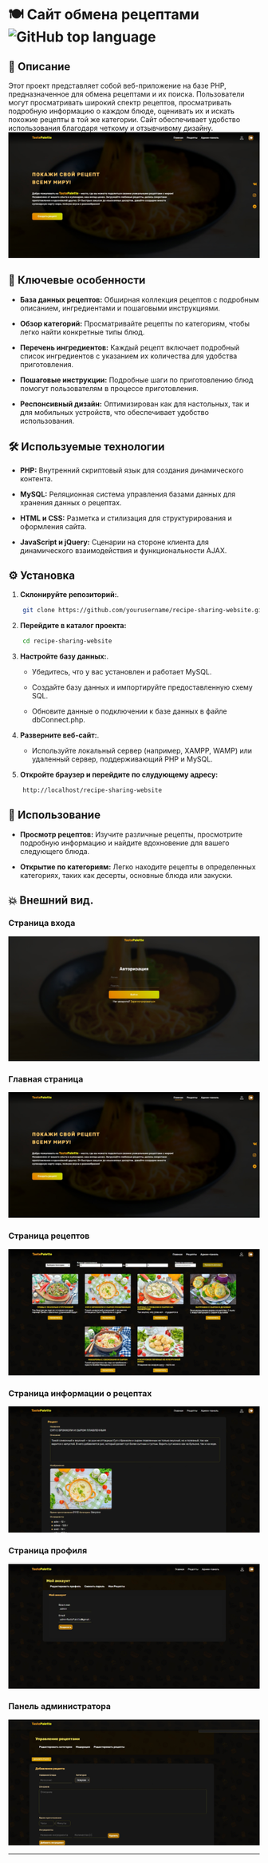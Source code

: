 # 🍽️ Сайт обмена рецептами ![GitHub top language](https://img.shields.io/github/languages/top/Hamptooon/recipe-sharing-website)
## 📄 Описание
Этот проект представляет собой веб-приложение на базе PHP, предназначенное для обмена рецептами и их поиска. Пользователи могут просматривать широкий спектр рецептов, просматривать подробную информацию о каждом блюде, оценивать их и искать похожие рецепты в той же категории. Сайт обеспечивает удобство использования благодаря четкому и отзывчивому дизайну.
![MainPage](./docs/images/mainPage.jpg)
## 🌟 Ключевые особенности
- **База данных рецептов:** Обширная коллекция рецептов с подробным описанием, ингредиентами и пошаговыми инструкциями.

- **Обзор категорий:** Просматривайте рецепты по категориям, чтобы легко найти конкретные типы блюд.

- **Перечень ингредиентов:** Каждый рецепт включает подробный список ингредиентов с указанием их количества для удобства приготовления.

- **Пошаговые инструкции:** Подробные шаги по приготовлению блюд помогут пользователям в процессе приготовления.

- **Респонсивный дизайн:** Оптимизирован как для настольных, так и для мобильных устройств, что обеспечивает удобство использования.

## 🛠️ Используемые технологии
- **PHP:** Внутренний скриптовый язык для создания динамического контента.

- **MySQL:** Реляционная система управления базами данных для хранения данных о рецептах.

- **HTML и CSS:** Разметка и стилизация для структурирования и оформления сайта.

- **JavaScript и jQuery:** Сценарии на стороне клиента для динамического взаимодействия и функциональности AJAX.


## ⚙️ Установка
1.  **Склонируйте репозиторий:**.
```bash
    git clone https://github.com/yourusername/recipe-sharing-website.git
```

2. **Перейдите в каталог проекта:**
```bash
    cd recipe-sharing-website
```

3. **Настройте базу данных:**.
    - Убедитесь, что у вас установлен и работает MySQL.

    - Создайте базу данных и импортируйте предоставленную схему SQL.

    - Обновите данные о подключении к базе данных в файле dbConnect.php.

4. **Разверните веб-сайт:**.
    - Используйте локальный сервер (например, XAMPP, WAMP) или удаленный сервер, поддерживающий PHP и MySQL.

5. **Откройте браузер и перейдите по слудующему адресу:**
```bash
    http://localhost/recipe-sharing-website
```

## 🚀 Использование
- **Просмотр рецептов:** Изучите различные рецепты, просмотрите подробную информацию и найдите вдохновение для вашего следующего блюда.

- **Открытие по категориям:** Легко находите рецепты в определенных категориях, таких как десерты, основные блюда или закуски.


## 💥 Внешний вид.
### Страница входа
![LoginPage](./docs/images/loginPage.jpg)

### Главная страница
![MainPage](./docs/images/mainPage.jpg)

### Страница рецептов
![FeedbackPage](./docs/images/recipesPage.jpg)

### Страница информации о рецептах
![FeedbackPage](./docs/images//recipeInfoPage.jpg)

### Страница профиля
![FeedbackPage](./docs/images/profilePage.jpg)

### Панель администратора
![AdminPanel](./docs/images/adminPanelRecipesPage.jpg)


---